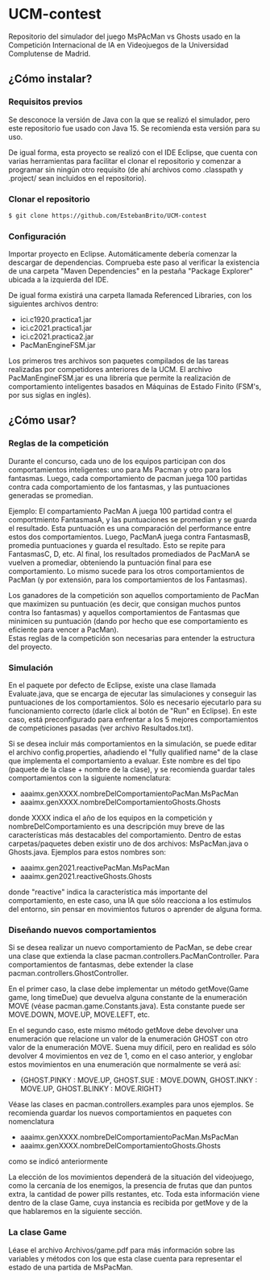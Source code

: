 # UCM-contest #
Repositorio del simulador del juego MsPAcMan vs Ghosts usado en la Competición Internacional de IA en Videojuegos de la Universidad Complutense de Madrid.

## ¿Cómo instalar? ##

### Requisitos previos ###
Se desconoce la versión de Java con la que se realizó el simulador, pero este repositorio fue usado con Java 15. Se recomienda esta versión para su uso.   

De igual forma, esta proyecto se realizó con el IDE Eclipse, que cuenta con varias herramientas para facilitar el clonar el repositorio y comenzar a programar sin ningún otro requisito (de ahí archivos como .classpath y .project/ sean incluidos en el repositorio).

### Clonar el repositorio ###

```bash
$ git clone https://github.com/EstebanBrito/UCM-contest
```

### Configuración ###

Importar proyecto en Eclipse. Automáticamente debería comenzar la descargar de dependencias. Comprueba este paso al verificar la existencia de una carpeta "Maven Dependencies" en la pestaña "Package Explorer" ubicada a la izquierda del IDE.   

De igual forma existirá una carpeta llamada Referenced Libraries, con los siguientes archivos dentro:   
* ici.c1920.practica1.jar
* ici.c2021.practica1.jar
* ici.c2021.practica2.jar
* PacManEngineFSM.jar   

Los primeros tres archivos son paquetes compilados de las tareas realizadas por competidores anteriores de la UCM. El archivo PacManEngineFSM.jar es una librería que permite la realización de comportamiento inteligentes basados en Máquinas de Estado Finito (FSM's, por sus siglas en inglés).


## ¿Cómo usar? ###
### Reglas de la competición ###
Durante el concurso, cada uno de los equipos participan con dos comportamientos inteligentes: uno para Ms Pacman y otro para los fantasmas. Luego, cada comportamiento de pacman juega 100 partidas contra cada comportamiento de los fantasmas, y las puntuaciones generadas se promedian.   

Ejemplo: El compartamiento PacMan A juega 100 partidad contra el comportmiento FantasmasA, y las puntuaciones se promedian y se guarda el resultado. Esta puntuación es una comparación del performance entre estos dos comportamientos. Luego, PacManA juega contra FantasmasB, promedia puntuaciones y guarda el resultado. Esto se repite para FantasmasC, D, etc. Al final, los resultados promediados de PacManA se vuelven a promediar, obteniendo la puntuación final para ese comportamiento. Lo mismo sucede para los otros comportamientos de PacMan (y por extensión, para los comportamientos de los Fantasmas).  

Los ganadores de la competición son aquellos comportamiento de PacMan que maximizen su puntuación (es decir, que consigan muchos puntos contra lso fantasmas) y aquellos comportamientos de Fantasmas que minimicen su puntuación (dando por hecho que ese comportamiento es eficiente para vencer a PacMan).   
Estas reglas de la competición son necesarias para entender la estructura del proyecto.

### Simulación ###
En el paquete por defecto de Eclipse, existe una clase llamada Evaluate.java, que se encarga de ejecutar las simulaciones y conseguir las puntuaciones de los comportamientos. Sólo es necesario ejecutarlo para su funcionamiento correcto (darle click al botón de "Run" en Eclipse). En este caso, está preconfigurado para enfrentar a los 5 mejores comportamientos de competiciones pasadas (ver archivo Resultados.txt).   

Si se desea incluir más comportamientos en la simulación, se puede editar el archivo config.properties, añadiendo el "fully qualified name"  de la clase que implementa el comportamiento a evaluar. Este nombre es del tipo (paquete de la clase + nombre de la clase), y se recomienda guardar tales comportamientos con la siguiente nomenclatura:
 * aaaimx.genXXXX.nombreDelComportamientoPacMan.MsPacMan
 * aaaimx.genXXXX.nombreDelComportamientoGhosts.Ghosts   
 
donde XXXX indica el año de los equipos en la competición y nombreDelComportamiento es una descripción muy breve de las características más destacables del comportamiento. Dentro de estas carpetas/paquetes deben existir uno de dos archivos: MsPacMan.java o Ghosts.java. Ejemplos para estos nombres son:
 * aaaimx.gen2021.reactivePacMan.MsPacMan
 * aaaimx.gen2021.reactiveGhosts.Ghosts   
 
donde "reactive" indica la característica más importante del comportamiento, en este caso, una IA que sólo reacciona a los estímulos del entorno, sin pensar en movimientos futuros o aprender de alguna forma. 

### Diseñando nuevos comportamientos ###

Si se desea realizar un nuevo comportamiento de PacMan, se debe crear una clase que extienda la clase pacman.controllers.PacManController. Para comportamientos de fantasmas, debe extender la clase pacman.controllers.GhostController.   

En el primer caso, la clase debe implementar un método getMove(Game game, long timeDue) que devuelva alguna constante de la enumeración MOVE (véase pacman.game.Constants.java). Esta constante puede ser MOVE.DOWN, MOVE.UP, MOVE.LEFT, etc.  

En el segundo caso, este mismo método getMove debe devolver una enumeración que relacione un valor de la enumeración GHOST con otro valor de la enumeración MOVE. Suena muy difícil, pero en realidad es sólo devolver 4 movimientos en vez de 1, como en el caso anterior, y englobar estos movimientos en una enumeración que normalmente se verá así:
* {GHOST.PINKY : MOVE.UP, GHOST.SUE : MOVE.DOWN, GHOST.INKY : MOVE.UP, GHOST.BLINKY : MOVE.RIGHT}   

Véase las clases en pacman.controllers.examples para unos ejemplos. Se recomienda guardar los nuevos comportamientos en paquetes con nomenclatura
* aaaimx.genXXXX.nombreDelComportamientoPacMan.MsPacMan
* aaaimx.genXXXX.nombreDelComportamientoGhosts.Ghosts  

como se indicó anteriormente

La elección de los movimientos dependerá de la situación del videojuego, como la cercanía de los enemigos, la presencia de frutas que dan puntos extra, la cantidad de power pills restantes, etc. Toda esta información viene dentro de la clase Game, cuya instancia es recibida por getMove y de la que hablaremos en la siguiente sección.   
 
### La clase Game ###

Léase el archivo Archivos/game.pdf para más información sobre las variables y métodos con los que esta clase cuenta para representar el estado de una partida de MsPacMan.    













